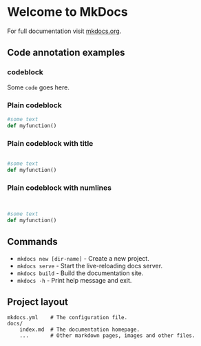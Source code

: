 # Welcome to MkDocs

For full documentation visit [mkdocs.org](https://www.mkdocs.org).

## Code annotation examples

### codeblock

Some `code` goes here. 

### Plain codeblock

```py
#some text
def myfunction()
```
### Plain codeblock with title
```py title="bubble.py" 

#some text
def myfunction()
```

### Plain codeblock with numlines
``` python linenums="1"


#some text
def myfunction()
```

## Commands

* `mkdocs new [dir-name]` - Create a new project.
* `mkdocs serve` - Start the live-reloading docs server.
* `mkdocs build` - Build the documentation site.
* `mkdocs -h` - Print help message and exit.

## Project layout

    mkdocs.yml    # The configuration file.
    docs/
        index.md  # The documentation homepage.
        ...       # Other markdown pages, images and other files.

